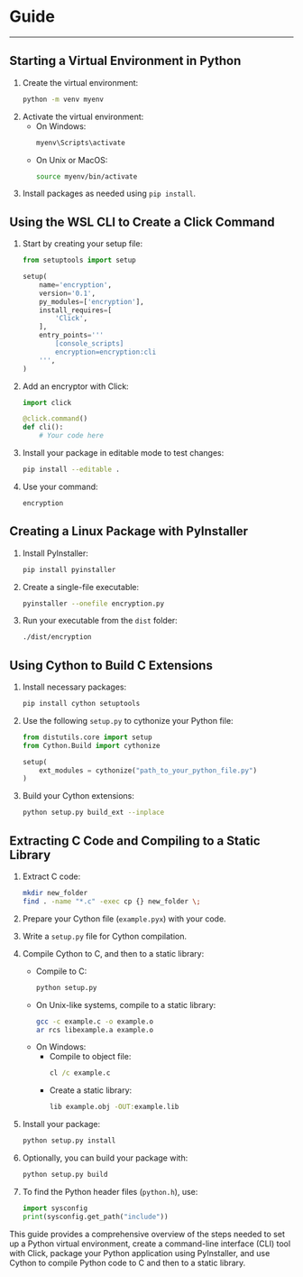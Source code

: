 # Guide 
---

## Starting a Virtual Environment in Python

1. Create the virtual environment:
   ```bash
   python -m venv myenv
   ```
2. Activate the virtual environment:
   - On Windows:
     ```bash
     myenv\Scripts\activate
     ```
   - On Unix or MacOS:
     ```bash
     source myenv/bin/activate
     ```
3. Install packages as needed using `pip install`.

## Using the WSL CLI to Create a Click Command

1. Start by creating your setup file:
   ```python
   from setuptools import setup

   setup(
       name='encryption',
       version='0.1',
       py_modules=['encryption'],
       install_requires=[
           'Click',
       ],
       entry_points='''
           [console_scripts]
           encryption=encryption:cli
       ''',
   )
   ```

2. Add an encryptor with Click:
   ```python
   import click

   @click.command()
   def cli():
       # Your code here
   ```

3. Install your package in editable mode to test changes:
   ```bash
   pip install --editable .
   ```

4. Use your command:
   ```bash
   encryption
   ```

## Creating a Linux Package with PyInstaller

1. Install PyInstaller:
   ```bash
   pip install pyinstaller
   ```
2. Create a single-file executable:
   ```bash
   pyinstaller --onefile encryption.py
   ```
3. Run your executable from the `dist` folder:
   ```bash
   ./dist/encryption
   ```

## Using Cython to Build C Extensions

1. Install necessary packages:
   ```bash
   pip install cython setuptools
   ```
2. Use the following `setup.py` to cythonize your Python file:
   ```python
   from distutils.core import setup
   from Cython.Build import cythonize

   setup(
       ext_modules = cythonize("path_to_your_python_file.py")
   )
   ```
3. Build your Cython extensions:
   ```bash
   python setup.py build_ext --inplace
   ```

## Extracting C Code and Compiling to a Static Library

1. Extract C code:
   ```bash
   mkdir new_folder
   find . -name "*.c" -exec cp {} new_folder \;
   ```
2. Prepare your Cython file (`example.pyx`) with your code.
3. Write a `setup.py` file for Cython compilation.
4. Compile Cython to C, and then to a static library:
   - Compile to C:
     ```bash
     python setup.py
     ```
   - On Unix-like systems, compile to a static library:
     ```bash
     gcc -c example.c -o example.o
     ar rcs libexample.a example.o
     ```
   - On Windows:
     - Compile to object file:
       ```cmd
       cl /c example.c
       ```
     - Create a static library:
       ```cmd
       lib example.obj -OUT:example.lib
       ```

5. Install your package:
   ```bash
   python setup.py install
   ```
6. Optionally, you can build your package with:
   ```bash
   python setup.py build
   ```

7. To find the Python header files (`python.h`), use:
   ```python
   import sysconfig
   print(sysconfig.get_path("include"))
   ```

This guide provides a comprehensive overview of the steps needed to set up a Python virtual environment, create a command-line interface (CLI) tool with Click, package your Python application using PyInstaller, and use Cython to compile Python code to C and then to a static library.



